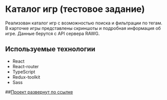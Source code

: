 # Каталог игр (тестовое задание)
Реализован каталог игр с возможностью поиска и фильтрации по тегам.
В карточке игры представлены скриншоты и подробная информация об игре.
Данные берутся с API сервера RAWG.

## Используемые технологии
- React
- React-router
- TypeScript
- Redux-toolkit
- Sass
  
##[Проект развернут по ссылке](https://games-catalog.onrender.com/)
